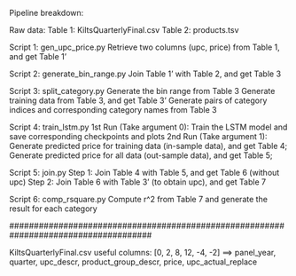 Pipeline breakdown:

Raw data:
Table 1: KiltsQuarterlyFinal.csv
Table 2: products.tsv

Script 1: gen_upc_price.py
	Retrieve two columns (upc, price) from Table 1, and get Table 1’

Script 2: generate_bin_range.py
	Join Table 1’ with Table 2, and get Table 3

Script 3: split_category.py
	Generate the bin range from Table 3
	Generate training data from Table 3, and get Table 3’
	Generate pairs of category indices and corresponding category names from Table 3

Script 4: train_lstm.py
	1st Run (Take argument 0):
Train the LSTM model and save corresponding checkpoints and plots
	2nd Run (Take argument 1):
Generate predicted price for training data (in-sample data), and get Table 4;
Generate predicted price for all data (out-sample data), and get Table 5;

Script 5: join.py
	Step 1: Join Table 4 with Table 5, and get Table 6 (without upc)
	Step 2: Join Table 6 with Table 3’ (to obtain upc), and get Table 7

Script 6: comp_rsquare.py
	Compute r^2 from Table 7 and generate the result for each category

#####################################################################################

KiltsQuarterlyFinal.csv
useful columns: [0, 2, 8, 12, -4, -2] ==> panel_year, quarter, upc_descr, product_group_descr, price, upc_actual_replace